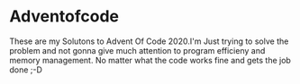 # Adventofcode
These are my Solutons to Advent Of Code 2020.I'm Just trying to solve the problem and not gonna give much attention to program efficieny and memory management. No matter what the code works fine and gets the job done ;-D  

